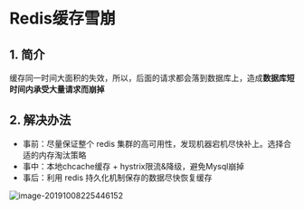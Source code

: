 # Redis缓存雪崩

## 1. 简介

缓存同一时间大面积的失效，所以，后面的请求都会落到数据库上，造成**数据库短时间内承受大量请求而崩掉**

## 2. 解决办法

- 事前：尽量保证整个 redis 集群的高可用性，发现机器宕机尽快补上。选择合适的内存淘汰策略
- 事中：本地chcache缓存 + hystrix限流&降级，避免Mysql崩掉
- 事后：利用 redis 持久化机制保存的数据尽快恢复缓存

![image-20191008225446152](https://zszblog.oss-cn-beijing.aliyuncs.com/zszblog/blogimage-master/img/image-20191008225446152.png)
